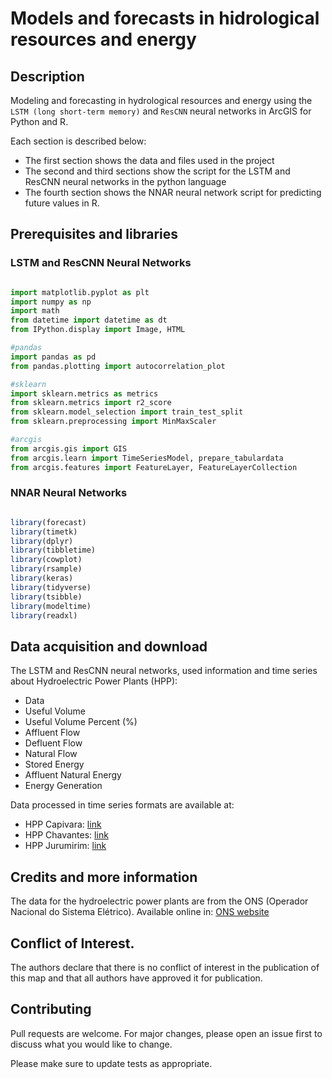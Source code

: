 # Models and forecasts in hidrological resources and energy

## Description

Modeling and forecasting in hydrological resources and energy using the `LSTM (long short-term memory)` and `ResCNN` neural networks in ArcGIS for Python and R.

Each section is described below:

* The first section shows the data and files used in the project
* The second and third sections show the script for the LSTM and ResCNN neural networks in the python language
* The fourth section shows the NNAR neural network script for predicting future values in R.

## Prerequisites and libraries

### LSTM and ResCNN Neural Networks

```python

import matplotlib.pyplot as plt
import numpy as np
import math
from datetime import datetime as dt
from IPython.display import Image, HTML

#pandas
import pandas as pd
from pandas.plotting import autocorrelation_plot

#sklearn
import sklearn.metrics as metrics
from sklearn.metrics import r2_score
from sklearn.model_selection import train_test_split
from sklearn.preprocessing import MinMaxScaler

#arcgis
from arcgis.gis import GIS
from arcgis.learn import TimeSeriesModel, prepare_tabulardata
from arcgis.features import FeatureLayer, FeatureLayerCollection
```

### NNAR Neural Networks

```R

library(forecast)
library(timetk)
library(dplyr)
library(tibbletime)
library(cowplot)
library(rsample)
library(keras)
library(tidyverse)
library(tsibble) 
library(modeltime)
library(readxl)
```

## Data acquisition and download

The LSTM and ResCNN neural networks, used information and time series about Hydroelectric Power Plants (HPP):

* Data
* Useful Volume
* Useful Volume Percent (%)
* Affluent Flow
* Defluent Flow
* Natural Flow
* Stored Energy 
* Affluent Natural Energy
* Energy Generation

Data processed in time series formats are available at: 

* HPP Capivara: [link](https://arcg.is/1u158D) 
* HPP Chavantes: [link](https://arcg.is/1O1Wq11)
* HPP Jurumirim: [link](https://arcg.is/1WTWX)

## Credits and more information

The data for the hydroelectric power plants are from the ONS (Operador Nacional do Sistema Elétrico). Available online in: [ONS website](https://dados.ons.org.br/)


## Conflict of Interest.

The authors declare that there is no conflict of interest in the publication of this map and that all authors have approved it for publication.

## Contributing

Pull requests are welcome. For major changes, please open an issue first
to discuss what you would like to change.

Please make sure to update tests as appropriate.





